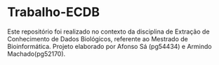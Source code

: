 # Trabalho-ECDB

Este repositório foi realizado no contexto da disciplina de Extração de Conhecimento de Dados Biológicos, referente ao Mestrado de Bioinformática. Projeto elaborado por Afonso Sá (pg54434) e Armindo Machado(pg52170).
